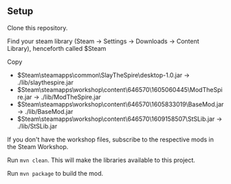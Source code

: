## Setup
Clone this repository.

Find your steam library (Steam -> Settings -> Downloads -> Content Library), henceforth called $Steam

Copy
* $Steam\steamapps\common\SlayTheSpire\desktop-1.0.jar -> ./lib/slaythespire.jar
* $Steam\steamapps\workshop\content\646570\1605060445\ModTheSpire.jar -> ./lib/ModTheSpire.jar
* $Steam\steamapps\workshop\content\646570\1605833019\BaseMod.jar -> ./lib/BaseMod.jar
* $Steam\steamapps\workshop\content\646570\1609158507\StSLib.jar -> ./lib/StSLib.jar

If you don't have the workshop files, subscribe to the respective mods in the Steam Workshop.

Run `mvn clean`. This will make the libraries available to this project.

Run `mvn package` to build the mod.
